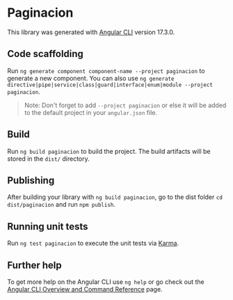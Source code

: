 # Paginacion

This library was generated with [Angular CLI](https://github.com/angular/angular-cli) version 17.3.0.

## Code scaffolding

Run `ng generate component component-name --project paginacion` to generate a new component. You can also use `ng generate directive|pipe|service|class|guard|interface|enum|module --project paginacion`.
> Note: Don't forget to add `--project paginacion` or else it will be added to the default project in your `angular.json` file. 

## Build

Run `ng build paginacion` to build the project. The build artifacts will be stored in the `dist/` directory.

## Publishing

After building your library with `ng build paginacion`, go to the dist folder `cd dist/paginacion` and run `npm publish`.

## Running unit tests

Run `ng test paginacion` to execute the unit tests via [Karma](https://karma-runner.github.io).

## Further help

To get more help on the Angular CLI use `ng help` or go check out the [Angular CLI Overview and Command Reference](https://angular.io/cli) page.
